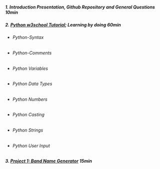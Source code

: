 ##### 1. Introduction Presentation, Github Repository and General Questions 10min
##### 2. [Python w3school Tutorial](https://www.w3schools.com/python/); Learning by doing 60min
   - ###### Python-Syntax
   - ###### Python-Comments
   - ###### Python Variables
   - ###### Python Data Types
   - ###### Python Numbers
   - ###### Python Casting
   - ###### Python Strings
   - ###### Python User Input
##### 3. [Project 1: Band Name Generator](https://replit.com/@German1212/STADS-Python-Course#Project%201%20Band%20Name%20Generator/task.md) 15min
